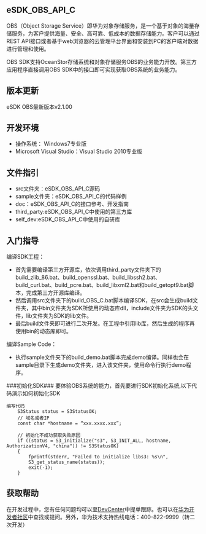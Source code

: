 ## eSDK\_OBS\_API\_C  ##
OBS（Object Storage Service）即华为对象存储服务，是一个基于对象的海量存储服务，为客户提供海量、安全、高可靠、低成本的数据存储能力。客户可以通过REST API接口或者基于web浏览器的云管理平台界面和安装到PC的客户端对数据进行管理和使用。

OBS SDK支持OceanStor存储系统和对象存储服务OBS的业务能力开放。第三方应用程序直接调用OBS SDK中的接口即可实现获取OBS系统的业务能力。

## 版本更新 ##
eSDK OBS最新版本v2.1.00

## 开发环境 ##

- 操作系统： Windows7专业版
- Microsoft Visual Studio：Visual Studio 2010专业版

## 文件指引 ##

- src文件夹：eSDK_OBS_API_C源码
- sample文件夹：eSDK_OBS_API_C的代码样例
- doc：eSDK_OBS_API_C的接口参考、开发指南
- third_party:eSDK_OBS_API_C中使用的第三方库
- self_dev:eSDK_OBS_API_C中使用的自研库


## 入门指导 ##
编译SDK工程：

- 首先需要编译第三方开源库，依次调用third_party文件夹下的build_zlib_86.bat、build_openssl.bat、build_libssh2.bat、build_curl.bat、build_pcre.bat、build_libxml2.bat和build_getopt9.bat脚本，完成第三方开源库编译。
- 然后调用src文件夹下的build_OBS_C.bat脚本编译SDK，在src会生成build文件夹，其中bin文件夹为SDK所使用的动态库dll，include文件夹为SDK的头文件，lib文件夹为SDK的lib文件。
- 最后build文件夹即可进行二次开发。在工程中引用lib库，然后生成的程序再使用bin的动态库即可。

编译Sample Code：

- 执行sample文件夹下的build_demo.bat脚本完成demo编译。同样也会在sample目录下生成demo文件夹，进入该文件夹，使用命令行执行demo程序。



###初始化SDK###
要体验OBS系统的能力，首先要进行SDK初始化系统,以下代码演示如何初始化SDK

    编写代码
		S3Status status = S3StatusOK;
		// 域名或者IP
		const char *hostname = “xxx.xxxx.xxx”;

		// 初始化不成功获取失败原因    
    	if ((status = S3_initialize("s3", S3_INIT_ALL, hostname, AuthorizationV4, "china")) != S3StatusOK) 
		{
        	fprintf(stderr, "Failed to initialize libs3: %s\n", 
            S3_get_status_name(status));
        	exit(-1);
    	}

## 获取帮助 ##

在开发过程中，您有任何问题均可以至[DevCenter](https://devcenter.huawei.com)中提单跟踪。也可以在[华为开发者社区](http://bbs.csdn.net/forums/hwucdeveloper)中查找或提问。另外，华为技术支持热线电话：400-822-9999（转二次开发）